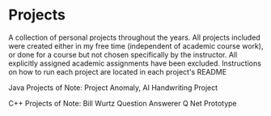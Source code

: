 # Projects
A collection of personal projects throughout the years.
All projects included were created either in my free time (independent of academic course work), or done for a course but not chosen specifically by the instructor. All explicitly assigned academic assignments have been excluded.
Instructions on how to run each project are located in each project's README

Java Projects of Note:
	Project Anomaly,
	AI Handwriting Project
	
C++ Projects of Note:
	Bill Wurtz Question Answerer
	Q Net Prototype
